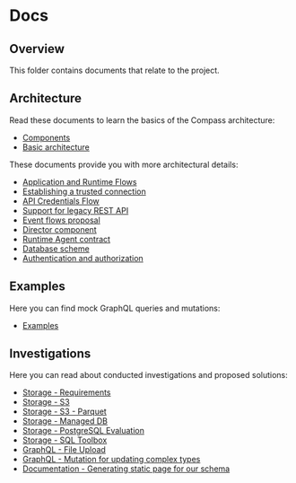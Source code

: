 # Docs

## Overview

This folder contains documents that relate to the project.

## Architecture

Read these documents to learn the basics of the Compass architecture:

- [Components](./architecture/components.md)
- [Basic architecture](./architecture/basic-architecture.md)

These documents provide you with more architectural details:

- [Application and Runtime Flows](./architecture/app-runtime-flows.md)
- [Establishing a trusted connection](./architecture/establishing-trusted-connection.md)
- [API Credentials Flow](./architecture/api-credentials-flows.md)
- [Support for legacy REST API](./architecture/support-for-legacy-rest-api.md)
- [Event flows proposal](./architecture/event-flows-proposal.md)
- [Director component](./architecture/director-component.md)
- [Runtime Agent contract](./architecture/runtime-agent-contract.md)
- [Database scheme](./architecture/db-scheme.md)
- [Authentication and authorization](./architecture/authentication-and-authorization.md)

## Examples

Here you can find mock GraphQL queries and mutations:

- [Examples](./../examples/README.md)

## Investigations

Here you can read about conducted investigations and proposed solutions:

- [Storage - Requirements](./investigations/storage/requirements.md)
- [Storage - S3](./investigations/storage/s3/README.md)
- [Storage - S3 - Parquet](./investigations/storage/s3/parquet.md)
- [Storage - Managed DB](./investigations/storage/managed-db/managed-dbs.md)
- [Storage - PostgreSQL Evaluation](./investigations/storage/postgres/postgres.md)
- [Storage - SQL Toolbox](./investigations/storage/sql-toolbox/sql-toolbox.md)
- [GraphQL - File Upload](./investigations/graphql-file-upload/file-upload-with-graphql.md)
- [GraphQL - Mutation for updating complex types](./investigations/graphql-complex-updates/graphql-complex-updates.md)
- [Documentation - Generating static page for our schema](./investigations/api-documentation/generate-api-documentation.md)